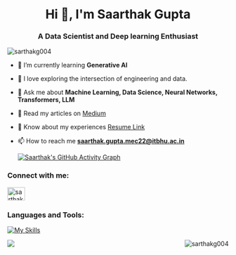 <h1 align="center">Hi 👋, I'm Saarthak Gupta</h1>
<h3 align="center">A Data Scientist and Deep learning Enthusiast</h3>

<p align="left"> <img src="https://komarev.com/ghpvc/?username=sarthakg004&label=Profile%20views&color=0e75b6&style=flat" alt="sarthakg004" /> </p>

- 🌱 I’m currently learning **Generative AI**

- 🧭 I love exploring the intersection of engineering and data.

- 💬 Ask me about **Machine Learning, Data Science, Neural Networks, Transformers, LLM**

- 📝 Read my articles on [Medium](https://medium.com/@_Sarthak004_) 

- 📄 Know about my experiences [Resume Link](https://drive.google.com/file/d/18KDrf2zNzVAM4bnGws9ynktd_TEiCLQ_/view?usp=sharing)

- 📫 How to reach me **saarthak.gupta.mec22@itbhu.ac.in**

  [![Saarthak's GitHub Activity Graph](https://github-readme-activity-graph.vercel.app/graph?username=sarthakg004)](https://git.io/J1Ycx)

<h3 align="left">Connect with me:</h3>
<p align="left">
<a href="https://www.linkedin.com/in/sarthakgupta14/" target="blank"><img align="center" src="https://raw.githubusercontent.com/rahuldkjain/github-profile-readme-generator/master/src/images/icons/Social/linked-in-alt.svg" alt="sarthakgupta14" height="30" width="40" /></a>
</p>

<h3 align="left">Languages and Tools:</h3>

[![My Skills](https://skillicons.dev/icons?i=anaconda,aws,cpp,docker,elasticsearch,flask,git,github,heroku,kafka,kubernetes,matlab,mongodb,mysql,opencv,postgres,py,pytorch,sqlite,sklearn,tensorflow,ubuntu,vscode,&theme=light)](https://skillicons.dev)






<p><img align="left" src="https://github-readme-stats.vercel.app/api/top-langs/?username=sarthakg004" /></p>

<p><img align="right" src="https://github-readme-streak-stats.herokuapp.com/?user=sarthakg004&" alt="sarthakg004" /></p>













